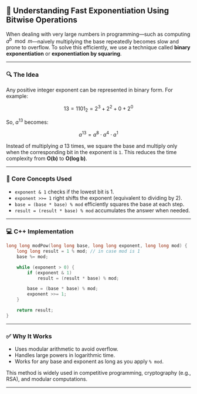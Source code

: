 ## 🚀 Understanding Fast Exponentiation Using Bitwise Operations

When dealing with very large numbers in programming—such as computing $a^b \mod m$—naively multiplying the base repeatedly becomes slow and prone to overflow. To solve this efficiently, we use a technique called **binary exponentiation** or **exponentiation by squaring**.

---

### 🔍 The Idea

Any positive integer exponent can be represented in binary form. For example:

$$
13 = 1101_2 = 2^3 + 2^2 + 0 + 2^0
$$

So, $a^{13}$ becomes:

$$
a^{13} = a^{8} \cdot a^{4} \cdot a^{1}
$$

Instead of multiplying $a$ 13 times, we square the base and multiply only when the corresponding bit in the exponent is `1`. This reduces the time complexity from **O(b)** to **O(log b)**.

---

### 🧠 Core Concepts Used

* `exponent & 1` checks if the lowest bit is 1.
* `exponent >>= 1` right shifts the exponent (equivalent to dividing by 2).
* `base = (base * base) % mod` efficiently squares the base at each step.
* `result = (result * base) % mod` accumulates the answer when needed.

---

### 💻 C++ Implementation

```cpp
long long modPow(long long base, long long exponent, long long mod) {
    long long result = 1 % mod; // in case mod is 1
    base %= mod;

    while (exponent > 0) {
        if (exponent & 1)
            result = (result * base) % mod;

        base = (base * base) % mod;
        exponent >>= 1;
    }

    return result;
}
```

---

### ✅ Why It Works

* Uses modular arithmetic to avoid overflow.
* Handles large powers in logarithmic time.
* Works for any base and exponent as long as you apply `% mod`.

This method is widely used in competitive programming, cryptography (e.g., RSA), and modular computations.

---
